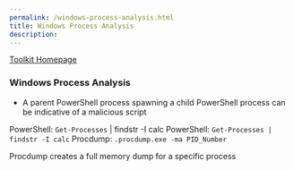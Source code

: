 ```yaml
---
permalink: /windows-process-analysis.html
title: Windows Process Analysis
description: 
---
```

<head>
<link href="css/cyber.css" rel="stylesheet">
</head>

[Toolkit Homepage](../README.md)

### Windows Process Analysis

* A parent PowerShell process spawning a child PowerShell process can be indicative of a malicious script

PowerShell: `Get-Processes` | findstr -I calc
PowerShell: `Get-Processes | findstr -I calc`
Procdump: `.procdump.exe -ma PID_Number`

Procdump creates a full memory dump for a specific process



